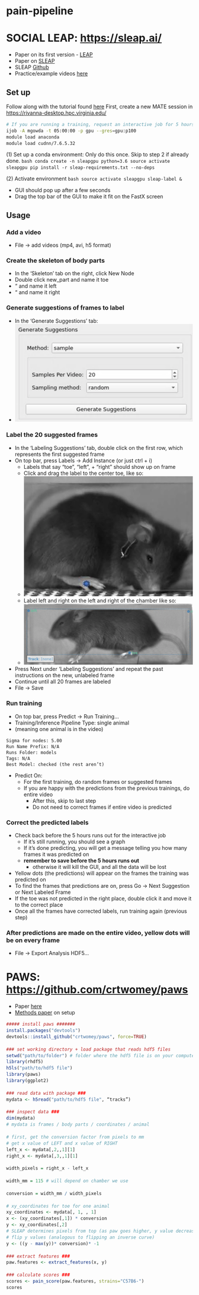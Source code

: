 # pain-pipeline

# SOCIAL LEAP: https://sleap.ai/ 

* Paper on its first version - [LEAP](https://www.nature.com/articles/s41592-018-0234-5)
* Paper on [SLEAP](https://www.biorxiv.org/content/10.1101/2020.08.31.276246v1)
* SLEAP [Github](https://github.com/murthylab/sleap)
* Practice/example videos [here](https://upenn.app.box.com/s/oro330k43pnqskss4prdvdzvdtubuin5)

## Set up
Follow along with the tutorial found [here](https://sleap.ai/tutorials/tutorial.html)
First, create a new MATE session in https://rivanna-desktop.hpc.virginia.edu/ 
```bash
# If you are running a training, request an interactive job for 5 hours: 
ijob -A mgowda -t 05:00:00 -p gpu --gres=gpu:p100 
module load anaconda 
module load cudnn/7.6.5.32
```

(1) Set up a conda environment: 
    Only do this once. Skip to step 2 if already done. 
    ```bash
    conda create -n sleapgpu python=3.6
    source activate sleapgpu
    pip install -r sleap-requirements.txt --no-deps
    ```

(2) Activate environment 
    ```bash
    source activate sleapgpu
    sleap-label &
    ```
* GUI should pop up after a few seconds 
* Drag the top bar of the GUI to make it fit on the FastX screen  

## Usage 
### Add a video  
* File → add videos (mp4, avi, h5 format) 
### Create the skeleton of body parts 
* In the ‘Skeleton’ tab on the right, click New Node
* Double click new_part and name it toe
* “ and name it left 
* “ and name it right 
### Generate suggestions of frames to label
* In the ‘Generate Suggestions’ tab: 
* ![Alt text](readme-images/suggestions.png?raw=true "Title")
### Label the 20 suggested frames  
* In the ‘Labeling Suggestions’ tab, double click on the first row, which represents the first suggested frame 
* On top bar, press Labels → Add Instance (or just ctrl + i) 
  * Labels that say “toe”, “left”, + “right” should show up on frame
  * Click and drag the label to the center toe, like so: 
  * ![Alt text](readme-images/toe.png?raw=true "Title")
  * Label left and right on the left and right of the chamber like so: 
  * ![Alt text](readme-images/left-right.png?raw=true "Title")
* Press Next under ‘Labeling Suggestions’ and repeat the past instructions on the new, unlabeled frame
* Continue until all 20 frames are labeled 
* File → Save
### Run training 
* On top bar, press Predict → Run Training… 
* Training/Inference Pipeline Type: single animal 
* (meaning one animal is in the video) 
```
Sigma for nodes: 5.00
Run Name Prefix: N/A
Runs Folder: models 
Tags: N/A
Best Model: checked (the rest aren’t) 
```
* Predict On: 
  * For the first training, do random frames or suggested frames
  * If you are happy with the predictions from the previous trainings, do entire video
    * After this, skip to last step
    * Do not need to correct frames if entire video is predicted
### Correct the predicted labels 
* Check back before the 5 hours runs out for the interactive job
  * If it’s still running, you should see a graph
  * If it’s done predicting, you will get a message telling you how many frames it was predicted on 
  * **remember to save before the 5 hours runs out**
    * otherwise it will kill the GUI, and all the data will be lost
* Yellow dots (the predictions) will appear on the frames the training was predicted on 
* To find the frames that predictions are on, press Go → Next Suggestion or Next Labeled Frame 
* If the toe was not predicted in the right place, double click it and move it to the correct place 
* Once all the frames have corrected labels, run training again (previous step) 
### After predictions are made on the entire video, yellow dots will be on every frame 
* File → Export Analysis HDF5… 


# PAWS: https://github.com/crtwomey/paws 
* Paper [here](https://elifesciences.org/articles/57258) 
* [Methods paper](https://www.sciencedirect.com/science/article/pii/S2666166721000290) on setup 

```R
##### install paws #######
install.packages("devtools") 
devtools::install_github("crtwomey/paws", force=TRUE)

### set working directory + load package that reads hdf5 files
setwd("path/to/folder") # folder where the hdf5 file is on your computer 
library(rhdf5) 
h5ls("path/to/hdf5 file") 
library(paws)
library(ggplot2)

### read data with package ###
mydata <- h5read("path/to/hdf5 file", “tracks”)

### inspect data ### 
dim(mydata)
# mydata is frames / body parts / coordinates / animal 

# first, get the conversion factor from pixels to mm
# get x value of LEFT and x value of RIGHT 
left_x <- mydata[,2,,1][1]
right_x <- mydata[,3,,1][1]

width_pixels = right_x - left_x 

width_mm = 115 # will depend on chamber we use 

conversion = width_mm / width_pixels
 
# xy_coordinates for toe for one animal 
xy_coordinates <- mydata[, 1, , 1] 
x <- (xy_coordinates[,1]) * conversion 
y <- xy_coordinates[,2]
# SLEAP determines pixels from top (as paw goes higher, y value decreases) 
# flip y values (analogous to flipping an inverse curve)
y <- ((y - max(y))* conversion)* -1 

### extract features ###
paw.features <- extract_features(x, y) 

### calculate scores ### 
scores <- pain_score(paw.features, strains="C57B6-")
scores

```

